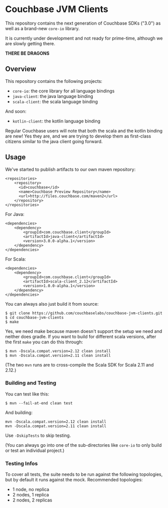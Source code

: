 # Couchbase JVM Clients

This repository contains the next generation of Couchbase SDKs ("3.0") as well as a brand-new 
`core-io` library.

It is currently under development and not ready for prime-time, although we are slowly getting there.

**THERE BE DRAGONS**

## Overview

This repository contains the following projects:

 - `core-io`: the core library for all language bindings
 - `java-client`: the java language binding
 - `scala-client`: the scala language binding

And soon:

 - `kotlin-client`: the kotlin language binding
 
Regular Couchbase users will note that both the scala and the kotlin binding are new! Yes they are, 
and we are trying to develop them as first-class citizens similar to the java client going forward.
 
## Usage

We've started to publish artifacts to our own maven repository:

```
<repositories>
    <repository>
      <id>couchbase</id>
      <name>Couchbase Preview Repository</name>
      <url>http://files.couchbase.com/maven2</url>
    </repository>
</repositories>
```

For Java:

```
<dependencies>
    <dependency>
        <groupId>com.couchbase.client</groupId>
        <artifactId>java-client</artifactId>
        <version>3.0.0-alpha.1</version>
    </dependency>
</dependencies>
```

For Scala:

```
<dependencies>
    <dependency>
        <groupId>com.couchbase.client</groupId>
        <artifactId>scala-client_2.12</artifactId>
        <version>1.0.0-alpha.1</version>
    </dependency>
</dependencies>
```

You can always also just build it from source:

```
$ git clone https://github.com/couchbaselabs/couchbase-jvm-clients.git
$ cd couchbase-jvm-clients
$ make
```

Yes, we need make because maven doesn't support the setup we need and neither does gradle. If you
want to build for different scala versions, after the first `make` you can do this through:

```
$ mvn -Dscala.compat.version=2.12 clean install
$ mvn -Dscala.compat.version=2.11 clean install
```

(The two `mvn` runs are to cross-compile the Scala SDK for Scala 2.11 and 2.12.)

### Building and Testing 

You can test like this:

```
$ mvn --fail-at-end clean test
```

And building:

```
mvn -Dscala.compat.version=2.12 clean install
mvn -Dscala.compat.version=2.11 clean install
```

Use `-DskipTests` to skip testing.

(You can always go into one of the sub-directories like `core-io` to only build or test an 
individual project.)

### Testing Infos

To cover all tests, the suite needs to be run against the following topologies, but by default it
runs against the mock. Recommended topologies:

 - 1 node, no replica
 - 2 nodes, 1 replica
 - 2 nodes, 2 replicas